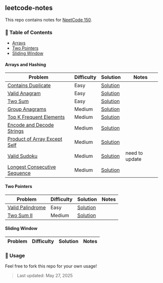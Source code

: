## leetcode-notes

This repo contains notes for [NeetCode 150](https://neetcode.io/practice?tab=neetcode150).

### 📁 Table of Contents

- [Arrays](#arrays-and-hashing)
- [Two Pointers](#two-pointers)
- [Sliding Window](#sliding-window)


#### Arrays and Hashing

| Problem | Difficulty | Solution | Notes |
|---------|------------|--------|-------|
| [Contains Duplicate](https://leetcode.com/problems/contains-duplicate/) | Easy | [Solution](arrays/contains.md) |  |
| [Valid Anagram](https://leetcode.com/problems/valid-anagram/) | Easy | [Solution](arrays/anagram.md) |  |
| [Two Sum](https://leetcode.com/problems/two-sum/) | Easy | [Solution](arrays/two-sum.md) | |
| [Group Anagrams](https://leetcode.com/problems/group-anagrams/) | Medium | [Solution](arrays/group-anagrams.md) | |
| [Top K Frequent Elements](https://leetcode.com/problems/top-k-frequent-elements/) | Medium | [Solution](arrays/top-k.md) | |
| [Encode and Decode Strings](https://leetcode.com/problems/encode-and-decode-strings/) | Medium | [Solution](arrays/encode-decode.md) | |
| [Product of Array Except Self](https://leetcode.com/problems/product-of-array-except-self/) | Medium | [Solution](arrays/product-except.md) | |
| [Valid Sudoku](https://leetcode.com/problems/valid-sudoku/description/) | Medium | [Solution](arrays/valid-sudoku.md) | need to update |
| [Longest Consecutive Sequence](https://leetcode.com/problems/longest-consecutive-sequence/) | Medium | [Solution](arrays/consecutive-sequence.md) | |

#### Two Pointers

| Problem | Difficulty | Solution | Notes |
|---------|------------|--------|-------|
| [Valid Palindrome](https://leetcode.com/problems/valid-palindrome/description/) | Easy | [Solution](arrays/valid-palidrome.md) |  |
| [Two Sum II](https://leetcode.com/problems/two-sum-ii-input-array-is-sorted/description/) | Medium | [Solution](arrays/two-sum-ii.md) |  |


#### Sliding Window

| Problem | Difficulty | Solution | Notes |
|---------|------------|--------|-------|


### 📝 Usage

Feel free to fork this repo for your own usage!


> Last updated: May 27, 2025